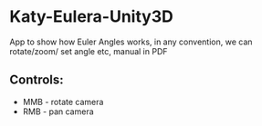 # Katy-Eulera-Unity3D
App to show how Euler Angles works, in any convention, we can rotate/zoom/ set angle etc, manual in PDF

## Controls:
- MMB - rotate camera
- RMB - pan camera
